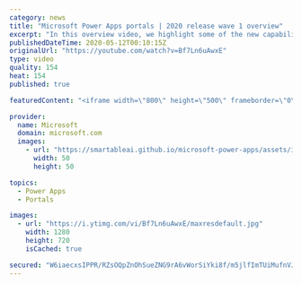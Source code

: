 ```yaml
---
category: news
title: "Microsoft Power Apps portals | 2020 release wave 1 overview"
excerpt: "In this overview video, we highlight some of the new capabilities included in the latest update to Microsoft Power Apps portals.     Here are the capabilities covered:   •    Power BI integration, so you can quickly add Power BI reports, tables, and dashboards to your portals without coding.  •    Themes"
publishedDateTime: 2020-05-12T00:10:15Z
originalUrl: "https://youtube.com/watch?v=Bf7Ln6uAwxE"
type: video
quality: 154
heat: 154
published: true

featuredContent: "<iframe width=\"800\" height=\"500\" frameborder=\"0\" src=\"https://www.youtube.com/embed/Bf7Ln6uAwxE\" allow=\"accelerometer; autoplay; encrypted-media; gyroscope; picture-in-picture\" allowfullscreen></iframe>"

provider:
  name: Microsoft
  domain: microsoft.com
  images:
    - url: "https://smartableai.github.io/microsoft-power-apps/assets/images/organizations/microsoft.com-50x50.jpg"
      width: 50
      height: 50

topics:
  - Power Apps
  - Portals

images:
  - url: "https://i.ytimg.com/vi/Bf7Ln6uAwxE/maxresdefault.jpg"
    width: 1280
    height: 720
    isCached: true

secured: "W6iaecxsIPPR/RZsOQpZnOhSueZNG9rA6vWorSiYki8f/m5jlfImTUiMufnVJBTv1BmtwGrmiXAUd6lmlBSTF1lfMwqOxs1wXialDGGEv/14Ah8LyYQ2OqQRHVnyVPmgZZdDYXZ+sVuIf9T0kRvL9nUlw1a9uahsqsneG5gsJVj5aPtk8FbX+IMMNsJ6IkrW2S5lavdZ6AFHhIqKtNYq+BhWczZp7wyfmzp8czRiqW9WvtFkaBoI1OgEYXFHU0cr+WfvneEpvXoBbp/ZhWuNfTXNbKgKqqN7JjQm9LBfaRDiZ1lIJ2XdlrBcOGDowOa8An7GK5kEv80hS5vhhw+5Xxr+xX5TJkQa3bVDc6p1Aq3LK3+V8BftgRnZcxr+E4GURcCSE+qVVyDDL19oFcNPwBepbfDUywCl8OhC2Qt9B7Wonb/KVHYA/v/G6SLXk/bo;kb3HJ+HA5ood2r1/LFmo9g=="
---
```


